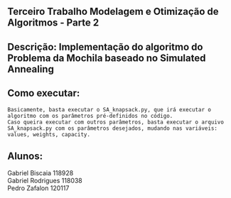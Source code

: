 ## Terceiro Trabalho Modelagem e Otimização de Algoritmos - Parte 2

## Descrição: Implementação do algoritmo do Problema da Mochila baseado no Simulated Annealing

## Como executar:

    Basicamente, basta executar o SA_knapsack.py, que irá executar o algoritmo com os parâmetros pré-definidos no código.
    Caso queira executar com outros parâmetros, basta executar o arquivo SA_knapsack.py com os parâmetros desejados, mudando nas variáveis: values, weights, capacity.

## Alunos:

Gabriel Biscaia 118928  
Gabriel Rodrigues 118038  
Pedro Zafalon 120117
